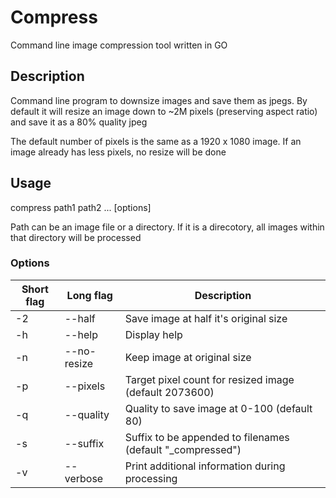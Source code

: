 # Compress
Command line image compression tool written in GO

## Description
Command line program to downsize images and save them as jpegs.
By default it will resize an image down to ~2M pixels (preserving
aspect ratio) and save it as a 80% quality jpeg

The default number of pixels is the same as a 1920 x 1080 image.
If an image already has less pixels, no resize will be done

## Usage
compress path1 path2 ... [options]

Path can be an image file or a directory. 
If it is a direcotory, all images within that directory will be processed

### Options
Short flag | Long flag | Description
--- | --- | ---
-2 | --half | Save image at half it's original size
-h | --help | Display help
-n | --no-resize | Keep image at original size
-p | --pixels |Target pixel count for resized image (default 2073600)
-q | --quality | Quality to save image at 0-100 (default 80)
-s | --suffix | Suffix to be appended to filenames (default "_compressed")
-v | --verbose | Print additional information during processing

